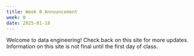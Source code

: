 ```yaml
---
title: Week 0 Announcement
week: 0
date: 2025-01-18
---
```


Welcome to data engineering! Check back on this site for more updates. Information on this site is not final until the first day of class.